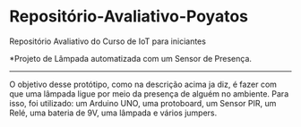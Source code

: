 # Repositório-Avaliativo-Poyatos
Repositório Avaliativo do Curso de IoT para iniciantes

*Projeto de Lâmpada automatizada com um Sensor de Presença.
_______________________________________________________________________________________________________________________________________

O objetivo desse protótipo, como na descrição acima ja diz, é fazer com que uma lâmpada ligue por meio da presença de alguém no ambiente.
Para isso, foi utilizado: um Arduino UNO, uma protoboard, um Sensor PIR, um Relé, uma bateria de 9V, uma lâmpada e vários jumpers.

